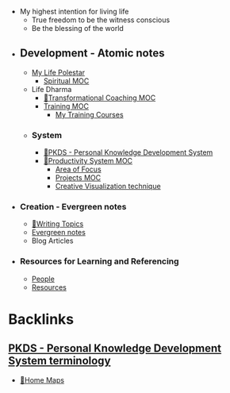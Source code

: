 - My highest intention for living life
    - True freedom to be the witness conscious
    - Be the blessing of the world
- ## Development - Atomic notes
    - [My Life Polestar](<My Life Polestar.md>)
        - [Spiritual MOC](<Spiritual MOC.md>)
    - Life Dharma
        - [🧭Transformational Coaching MOC](<🧭Transformational Coaching MOC.md>)
        - [Training MOC](<Training MOC.md>)
            - [My Training Courses](<My Training Courses.md>)
    - ### System
        - [🌱PKDS - Personal Knowledge Development System](<🌱PKDS - Personal Knowledge Development System.md>)
        - [🧭Productivity System MOC](<🧭Productivity System MOC.md>)
            - [Area of Focus](<Area of Focus.md>)
            - [Projects MOC](<Projects MOC.md>)
            - [Creative Visualization technique](<Creative Visualization technique.md>)
- ### Creation - Evergreen notes
    - [🧭Writing Topics](<🧭Writing Topics.md>)
    - [Evergreen notes](<Evergreen notes.md>)
    - Blog Articles
- ### Resources for Learning and Referencing
    - [People](<People.md>)
    - [Resources](<Resources.md>)

# Backlinks
## [PKDS - Personal Knowledge Development System terminology](<PKDS - Personal Knowledge Development System terminology.md>)
- [🏡Home Maps](<🏡Home Maps.md>)

